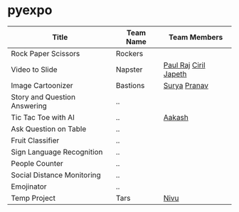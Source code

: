 # pyexpo


| Title  | Team Name | Team Members |
| ------------- | ------------- |------------|
| Rock Paper Scissors | Rockers | |
| Video to Slide | Napster  | [Paul Raj](https://github.com/paulraj916) [Ciril Japeth](https://github.com/CirilJapeth) |
| Image Cartoonizer | Bastions |  [Surya](https://github.com/suryacreatx) [Pranav](https://github.com/PranavRajeswari) |
| Story and Question Answering |  ..  | 
| Tic Tac Toe with AI | ..  | [Aakash](https://github.com/aakashbd) |
| Ask Question on Table | ..  | 
| Fruit Classifier | ..  | 
| Sign Language Recognition | ..  | 
| People Counter | ..  | 
| Social Distance Monitoring | ..  | 
| Emojinator | ..  |  |
| Temp Project | Tars | [Nivu](nivu.me) |
